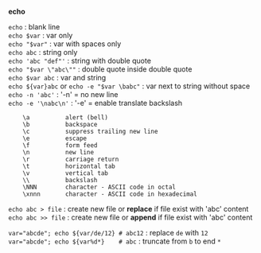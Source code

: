 **echo**  

`echo` : blank line  
`echo $var` : var only  
`echo "$var"` : var with spaces only  
`echo abc` : string only  
`echo 'abc "def"'` : string with double quote  
`echo "$var \"abc\""` : double quote inside double quote  
`echo $var abc` : var and string  
`echo ${var}abc` or `echo -e "$var \babc"`  : var next to string without space  
`echo -n 'abc'` : '-n' = no new line  
`echo -e '\nabc\n'` : '-e' = enable translate backslash  
```
    \a          alert (bell)  
    \b          backspace
    \c          suppress trailing new line
    \e          escape 
    \f          form feed
    \n          new line
    \r          carriage return
    \t          horizontal tab
    \v          vertical tab
    \\          backslash
    \NNN        character - ASCII code in octal
    \xnnn       character - ASCII code in hexadecimal
```
`echo abc > file`  : create new file or **replace** if file exist with 'abc' content  
`echo abc >> file` : create new file or **append**  if file exist with 'abc' content  

`var="abcde"; echo ${var/de/12} # abc12` : replace `de` with `12`  
`var="abcde"; echo ${var%d*}    # abc` : truncate from `b` to end `*`  
